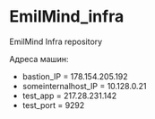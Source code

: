 # EmilMind_infra
EmilMind Infra repository


Адреса машин:
- bastion_IP = 178.154.205.192 
- someinternalhost_IP = 10.128.0.21
- test_app = 217.28.231.142
- test_port = 9292

